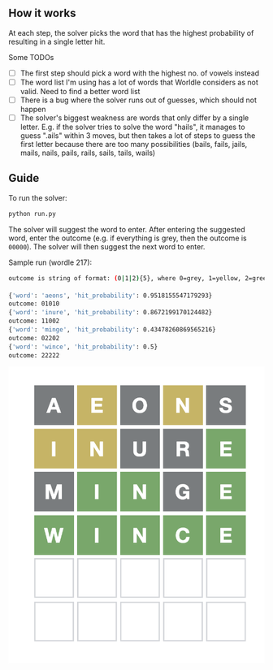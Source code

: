 ## How it works

At each step, the solver picks the word that has the highest probability of resulting
in a single letter hit.

Some TODOs

- [ ] The first step should pick a word with the highest no. of vowels instead
- [ ] The word list I'm using has a lot of words that Worldle considers as not valid. Need to find a better word list
- [ ] There is a bug where the solver runs out of guesses, which should not happen
- [ ] The solver's biggest weakness are words that only differ by a single letter. E.g. if the solver tries to solve the word "hails", it manages to guess ".ails" within 3 moves, but then takes a lot of steps to guess the first letter because there are too many possibilities (bails, fails, jails, mails, nails, pails, rails, sails, tails, wails)

## Guide

To run the solver:

```sh
python run.py
```

The solver will suggest the word to enter. After entering the suggested word,
enter the outcome (e.g. if everything is grey, then the outcome is `00000`).
The solver will then suggest the next word to enter.

Sample run (wordle 217):

```sh
outcome is string of format: (0|1|2){5}, where 0=grey, 1=yellow, 2=green

{'word': 'aeons', 'hit_probability': 0.9518155547179293}
outcome: 01010
{'word': 'inure', 'hit_probability': 0.8672199170124482}
outcome: 11002
{'word': 'minge', 'hit_probability': 0.43478260869565216}
outcome: 02202
{'word': 'wince', 'hit_probability': 0.5}
outcome: 22222
```

<img src="wordle217.png" />
